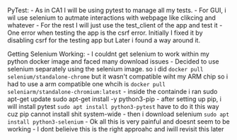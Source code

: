 PyTest:
    - As in CA1 I will be using pytest to manage all my tests. 
    - For GUI, i wil use selenium to autmate interactions with webpage like clikcing and whatever
    - For the rest I will just use the test_client of the app and test it 
    - One error when testing the app is the csrf error. Initially I fixed it by disabling csrf for the testing app but Later i found a way around it. 

Getting Selenium Working:
    - I couldnt get selenium to work within my python docker image and faced many download issues
    - Decided to use selenium separately using the selenium image. so i did `docker pull selenium/standalone-chrome` but it wasn't compatible wiht my ARM chip so i had to use a arm compatible one whcih is   `docker pull seleniarm/standalone-chromium:latest`
    - inside the containde i ran 
        sudo apt-get update
        sudo apt-get install -y python3-pip
    - after setting up pip, i will install pytest `sudo apt install python3-pytest` have to do it this way cuz pip cannot install shit system-wide
    - then i download selenium `sudo apt install python3-selenium`
    - Ok all this is very painful and doesnt seem to be working
    - I dont belieive this is the right approahc and  iwill revisit this later

